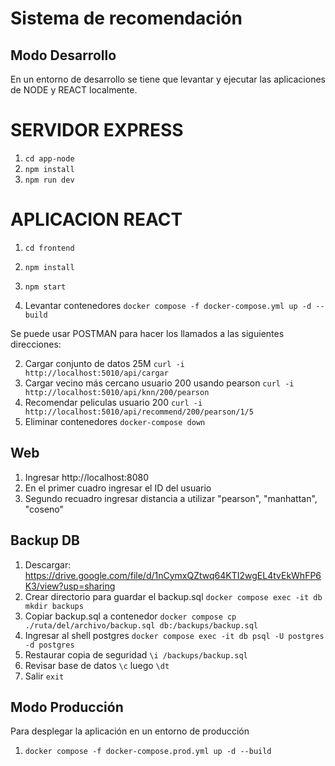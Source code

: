 # Sistema de recomendación

## Modo Desarrollo

En un entorno de desarrollo se tiene que levantar y ejecutar las aplicaciones de NODE y REACT localmente.

# SERVIDOR EXPRESS

1. `cd app-node`
2. `npm install`
3. `npm run dev`

# APLICACION REACT

1. `cd frontend`
2. `npm install`
3. `npm start`

4. Levantar contenedores `docker compose -f docker-compose.yml up -d --build`

Se puede usar POSTMAN para hacer los llamados a las siguientes direcciones:

2. Cargar conjunto de datos 25M `curl -i http://localhost:5010/api/cargar`
3. Cargar vecino más cercano usuario 200 usando pearson `curl -i http://localhost:5010/api/knn/200/pearson`
4. Recomendar peliculas usuario 200 `curl -i http://localhost:5010/api/recommend/200/pearson/1/5`
5. Eliminar contenedores `docker-compose down`

## Web

1. Ingresar http://localhost:8080
2. En el primer cuadro ingresar el ID del usuario
3. Segundo recuadro ingresar distancia a utilizar "pearson", "manhattan", "coseno"

## Backup DB

1. Descargar: https://drive.google.com/file/d/1nCymxQZtwq64KTI2wgEL4tvEkWhFP6K3/view?usp=sharing
2. Crear directorio para guardar el backup.sql `docker compose exec -it db mkdir backups`
3. Copiar backup.sql a contenedor `docker compose cp ./ruta/del/archivo/backup.sql db:/backups/backup.sql`
4. Ingresar al shell postgres `docker compose exec -it db psql -U postgres -d postgres`
5. Restaurar copia de seguridad `\i /backups/backup.sql`
6. Revisar base de datos `\c` luego `\dt`
7. Salir `exit`

## Modo Producción

Para desplegar la aplicación en un entorno de producción

1. `docker compose -f docker-compose.prod.yml up -d --build`
